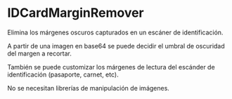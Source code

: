# IDCardMarginRemover
Elimina los márgenes oscuros capturados en un escáner de identificación.

A partir de una imagen en base64 se puede decidir el umbral de oscuridad del margen a recortar.

También se puede customizar los márgenes de lectura del escánder de identificación (pasaporte, carnet, etc).

No se necesitan librerías de manipulación de imágenes.
